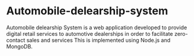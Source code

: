 # Automobile-delearship-system
Automobile delearship System is a web application developed to provide digital retail services to automotive dealerships in order to facilitate zero-contact sales and services This is implemented using Node.js and MongoDB.

